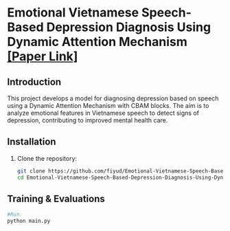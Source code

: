 # Emotional Vietnamese Speech-Based Depression Diagnosis Using Dynamic Attention Mechanism [[Paper Link]](https://drive.google.com/file/d/1BwtnLjV6X9QVbji97e5dUxXTxDJog50W/view?usp=drive_link)

## Introduction
This project develops a model for diagnosing depression based on speech using a Dynamic Attention Mechanism with CBAM blocks. The aim is to analyze emotional features in Vietnamese speech to detect signs of depression, contributing to improved mental health care.


## Installation
1. Clone the repository:
   ```bash
   git clone https://github.com/fiyud/Emotional-Vietnamese-Speech-Based-Depression-Diagnosis-Using-Dynamic-Attention-Mechanism.git
   cd Emotional-Vietnamese-Speech-Based-Depression-Diagnosis-Using-Dynamic-Attention-Mechanism
   ```

## Training & Evaluations
   ```bash
   #Run
   python main.py
